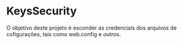 # KeysSecurity

O objetivo deste projeto é esconder as credenciais dos arquivos de cofigurações, tais como web.config e outros.
